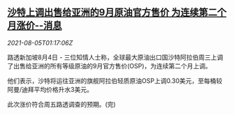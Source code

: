 <!--1628127063000-->
[沙特上调出售给亚洲的9月原油官方售价 为连续第二个月涨价--消息](https://cn.reuters.com/article/sa-asia-oil-export-price-0805-idCNKBS2F604G)
------

<div><i>2021-08-05T01:17:06Z</i></div><p>路透新加坡8月4日 - 三位知情人士称，全球最大原油出口国沙特阿拉伯周三上调了出售给亚洲的所有等级原油的9月官方售价(OSP)，为连续第二个月上调。</p><p>他们表示，沙特将运往亚洲的旗舰阿拉伯轻质原油OSP上调0.30美元，至每桶较阿曼/迪拜平均价格升水3美元。</p><p>此次涨价符合周五路透调查的预期。(完)</p>
